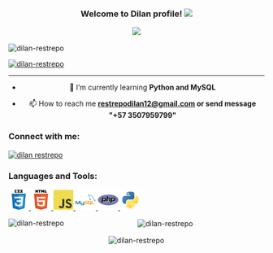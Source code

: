<h3 align="center">
  Welcome to Dilan profile!
  <img src="https://media.giphy.com/media/hvRJCLFzcasrR4ia7z/giphy.gif" width="28">
</h3>
<p align="center">
  <a href="https://github.com/CodeWhiteWeb/CodeWhiteWeb"><img src="https://readme-typing-svg.herokuapp.com?color=%2336BCF7&center=true&vCenter=true&lines=Hi+%2C+welcome+to+my+Github+page;I+am+DilanRestrepo;I+am+a+High+school+student;Web+Dev;Games+Lover+%3C3;Crypto+Lover+%3C3"></a>
</p>
<p align="left"> <img src="https://komarev.com/ghpvc/?username=dilan-restrepo&label=Profile%20views&color=0e75b6&style=flat" alt="dilan-restrepo" /> </p>

<p align="left"> <a href="https://github.com/ryo-ma/github-profile-trophy"><img src="https://github-profile-trophy.vercel.app/?username=dilan-restrepo" alt="dilan-restrepo" /></a> </p>


---
<div align="center">

- 🌱 I’m currently learning **Python and MySQL**

- 📫 How to reach me **restrepodilan12@gmail.com or send message "+57 3507959799"**

<h3 align="left">Connect with me:</h3>
<p align="left">
<a href="https://fb.com/dilan restrepo" target="blank"><img align="center" src="https://raw.githubusercontent.com/rahuldkjain/github-profile-readme-generator/master/src/images/icons/Social/facebook.svg" alt="dilan restrepo" height="30" width="40" /></a>
</p>

<h3 align="left">Languages and Tools:</h3>
<p align="left"> <a href="https://www.w3schools.com/css/" target="_blank" rel="noreferrer"> <img src="https://raw.githubusercontent.com/devicons/devicon/master/icons/css3/css3-original-wordmark.svg" alt="css3" width="40" height="40"/> </a> <a href="https://www.w3.org/html/" target="_blank" rel="noreferrer"> <img src="https://raw.githubusercontent.com/devicons/devicon/master/icons/html5/html5-original-wordmark.svg" alt="html5" width="40" height="40"/> </a> <a href="https://developer.mozilla.org/en-US/docs/Web/JavaScript" target="_blank" rel="noreferrer"> <img src="https://raw.githubusercontent.com/devicons/devicon/master/icons/javascript/javascript-original.svg" alt="javascript" width="40" height="40"/> </a> <a href="https://www.mysql.com/" target="_blank" rel="noreferrer"> <img src="https://raw.githubusercontent.com/devicons/devicon/master/icons/mysql/mysql-original-wordmark.svg" alt="mysql" width="40" height="40"/> </a> <a href="https://www.php.net" target="_blank" rel="noreferrer"> <img src="https://raw.githubusercontent.com/devicons/devicon/master/icons/php/php-original.svg" alt="php" width="40" height="40"/> </a> <a href="https://www.python.org" target="_blank" rel="noreferrer"> <img src="https://raw.githubusercontent.com/devicons/devicon/master/icons/python/python-original.svg" alt="python" width="40" height="40"/> </a> </p>

<p><img align="left" src="https://github-readme-stats.vercel.app/api/top-langs?username=dilan-restrepo&show_icons=true&locale=en&layout=compact" alt="dilan-restrepo" /></p>

<p>&nbsp;<img align="center" src="https://github-readme-stats.vercel.app/api?username=dilan-restrepo&show_icons=true&locale=en" alt="dilan-restrepo" /></p>

<p><img align="center" src="https://github-readme-streak-stats.herokuapp.com/?user=dilan-restrepo&" alt="dilan-restrepo" /></p>
